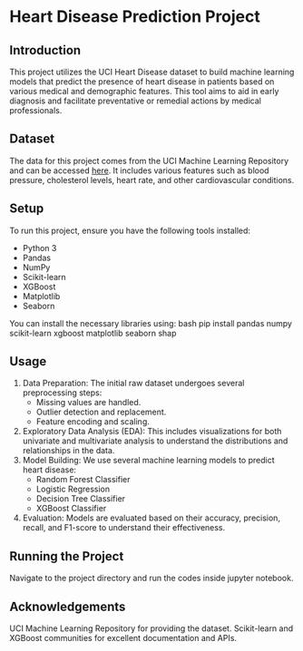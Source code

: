 # Heart Disease Prediction Project

## Introduction
This project utilizes the UCI Heart Disease dataset to build machine learning models that predict the presence of heart disease in patients based on various medical and demographic features. This tool aims to aid in early diagnosis and facilitate preventative or remedial actions by medical professionals.

## Dataset
The data for this project comes from the UCI Machine Learning Repository and can be accessed [here](https://archive.ics.uci.edu/ml/datasets/Heart+Disease). It includes various features such as blood pressure, cholesterol levels, heart rate, and other cardiovascular conditions.

## Setup
To run this project, ensure you have the following tools installed:
- Python 3
- Pandas
- NumPy
- Scikit-learn
- XGBoost
- Matplotlib
- Seaborn

You can install the necessary libraries using:
bash
pip install pandas numpy scikit-learn xgboost matplotlib seaborn shap

## Usage
1) Data Preparation: The initial raw dataset undergoes several preprocessing steps:
    - Missing values are handled.
    - Outlier detection and replacement.
    - Feature encoding and scaling.
2) Exploratory Data Analysis (EDA): This includes visualizations for both univariate and multivariate analysis to understand the distributions and relationships in the data.
3) Model Building: We use several machine learning models to predict heart disease:
    - Random Forest Classifier
    - Logistic Regression
    - Decision Tree Classifier
    - XGBoost Classifier
4) Evaluation: Models are evaluated based on their accuracy, precision, recall, and F1-score to understand their effectiveness.

## Running the Project
Navigate to the project directory and run the codes inside jupyter notebook.

## Acknowledgements
UCI Machine Learning Repository for providing the dataset.
Scikit-learn and XGBoost communities for excellent documentation and APIs.